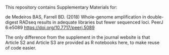 This repository contains Supplementary Materials for:

de Medeiros BAS, Farrell BD. (2018) Whole-genome amplification in double-digest RADseq results in adequate libraries but fewer sequenced loci. PeerJ 6:e5089 https://doi.org/10.7717/peerj.5089

The only difference from the supplement in the journal website is that Article S2 and Article S3 are provided as R notebooks here, to make reuse of code easier.
